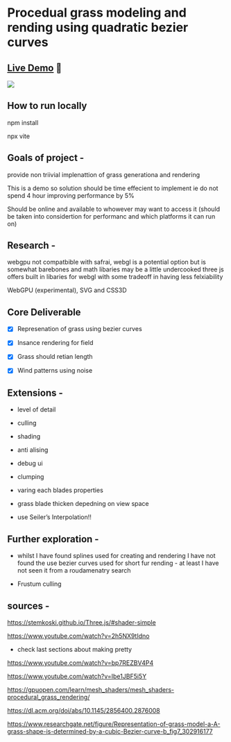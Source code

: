 # Procedual grass modeling and rending using quadratic bezier curves

## [Live Demo](https://ruby-steep-kilometer.glitch.me/) 🔴

![](https://github.com/ChrisHow9/WebGLProcedualGrass/blob/main/grass.gif)

## How to run locally 

npm install 

npx vite

## Goals of project - 

provide non triivial implenattion of grass generationa and rendering 

This is a demo so solution should be time effecient to implement ie do not spend 4 hour improving performance by 5%

Should be online and available to whowever may want to access it (should be taken into considertion for performanc and which platforms it can run on)

## Research - 

webgpu not compatbible with safrai,
webgl is a potential option but is somewhat barebones and math libaries may be a little undercooked
three js offers built in libaries for webgl with some tradeoff in having less felxiability

WebGPU (experimental), SVG and CSS3D

## Core Deliverable 

- [x] Represenation of grass using bezier curves 

- [x] Insance rendering for field 

- [x] Grass should retian length 

- [x] Wind patterns using noise



 ## Extensions -

- level of detail

- culling 

- shading

- anti alising

- debug ui

- clumping

- varing each blades properties

- grass blade thicken depedning on view space

- use Seiler’s Interpolation!!

## Further exploration - 

- whilst I have found splines used for creating and rendering I have not found the use bezier curves used for short fur rending - at least I have not seen it from a roudamenatry search 


- Frustum culling


## sources -

https://stemkoski.github.io/Three.js/#shader-simple

https://www.youtube.com/watch?v=2h5NX9tIdno
- check last sections about making pretty

https://www.youtube.com/watch?v=bp7REZBV4P4


https://www.youtube.com/watch?v=Ibe1JBF5i5Y


https://gpuopen.com/learn/mesh_shaders/mesh_shaders-procedural_grass_rendering/

https://dl.acm.org/doi/abs/10.1145/2856400.2876008

https://www.researchgate.net/figure/Representation-of-grass-model-a-A-grass-shape-is-determined-by-a-cubic-Bezier-curve-b_fig7_302916177
